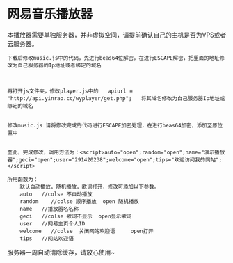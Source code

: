 # 网易音乐播放器
  本播放器需要单独服务器，并非虚拟空间，请提前确认自己的主机是否为VPS或者云服务器。
  
	下载后修改music.js中的代码，先进行beas64位解密，在进行ESCAPE解密，把里面的地址修改为自己服务器的Ip地址或者绑定的域名
	
	
	
	再打开js文件夹，修改player.js中的   apiurl = "http://api.yinrao.cc/wyplayer/get.php";   将其域名修改为自己服务器Ip地址或绑定的域名
	
	
	修改music.js 请将修改完成的代码进行ESCAPE加密处理，在进行beas64加密，添加至原位置中
	
	
	至此，完成修改，调用方法为：﻿<script>auto="open";random="open";name="演示播放器";geci="open";user="291420238";welcome="open";tips="欢迎访问我的网站";</script>
<script type="text/javascript" src="http://api.yinrao.cc/wyplayer/music.js"></script>  



	所用函数为：
		默认自动播放，随机播放，歌词打开，修改可添加以下参数。
		auto   //colse 不自动播放
		random    //colse 顺序播放  open 随机播放
		name   //播放器名名称
		geci   //colse 歌词不显示  open显示歌词
		user   //网易主页个人ID
		welcome   //colse  关闭网站欢迎语     open打开
		tips   //网站欢迎语

		
服务器一周自动清除缓存，请放心使用~
